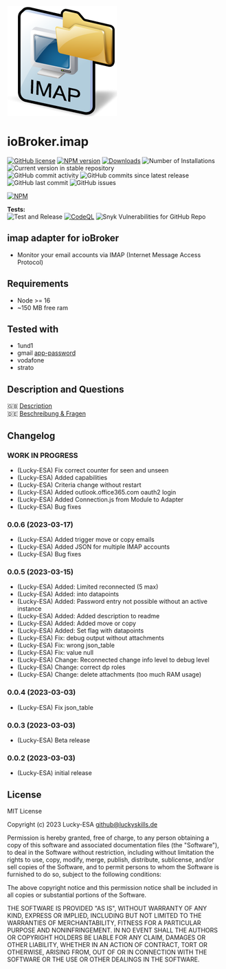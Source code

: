 ![Logo](admin/imap.png)

# ioBroker.imap

[![GitHub license](https://img.shields.io/github/license/Lucky-ESA/ioBroker.imap)](https://github.com/Lucky-ESA/ioBroker.imap/blob/main/LICENSE)
[![NPM version](https://img.shields.io/npm/v/iobroker.imap.svg)](https://www.npmjs.com/package/iobroker.imap)
[![Downloads](https://img.shields.io/npm/dm/iobroker.imap.svg)](https://www.npmjs.com/package/iobroker.imap)
![Number of Installations](https://iobroker.live/badges/imap-installed.svg)
![Current version in stable repository](https://iobroker.live/badges/imap-stable.svg)</br>
![GitHub commit activity](https://img.shields.io/github/commit-activity/m/Lucky-ESA/ioBroker.imap)
![GitHub commits since latest release](https://img.shields.io/github/commits-since/Lucky-ESA/ioBroker.imap/latest)
![GitHub last commit](https://img.shields.io/github/last-commit/Lucky-ESA/ioBroker.imap)
![GitHub issues](https://img.shields.io/github/issues/Lucky-ESA/ioBroker.imap)

[![NPM](https://nodei.co/npm/iobroker.imap.png?downloads=true)](https://nodei.co/npm/iobroker.imap/)

**Tests:** </br>
![Test and Release](https://github.com/Lucky-ESA/ioBroker.imap/workflows/Test%20and%20Release/badge.svg)
[![CodeQL](https://github.com/Lucky-ESA/ioBroker.imap/actions/workflows/codeql.yml/badge.svg)](https://github.com/Lucky-ESA/ioBroker.imap/actions/workflows/codeql.yml)
![Snyk Vulnerabilities for GitHub Repo](https://img.shields.io/snyk/vulnerabilities/github/Lucky-ESA/ioBroker.imap)

## imap adapter for ioBroker

-   Monitor your email accounts via IMAP (Internet Message Access Protocol)

## Requirements

-   Node >= 16
-   ~150 MB free ram

## Tested with

-   1und1
-   gmail [app-password](https://support.google.com/mail/answer/185833?hl=de)
-   vodafone
-   strato

## Description and Questions

🇬🇧 [Description](/docs/en/README.md)</br>
🇩🇪 [Beschreibung & Fragen](https://forum.iobroker.net/topic/63400/test-adapter-iobroker-imap-v0-0-1-github)

## Changelog

<!--
    Placeholder for the next version (at the beginning of the line):
    ### **WORK IN PROGRESS**
-->

### **WORK IN PROGRESS**

-   (Lucky-ESA) Fix correct counter for seen and unseen
-   (Lucky-ESA) Added capabilities
-   (Lucky-ESA) Criteria change without restart
-   (Lucky-ESA) Added outlook.office365.com oauth2 login
-   (Lucky-ESA) Added Connection.js from Module to Adapter
-   (Lucky-ESA) Bug fixes

### 0.0.6 (2023-03-17)

-   (Lucky-ESA) Added trigger move or copy emails
-   (Lucky-ESA) Added JSON for multiple IMAP accounts
-   (Lucky-ESA) Bug fixes

### 0.0.5 (2023-03-15)

-   (Lucky-ESA) Added: Limited reconnected (5 max)
-   (Lucky-ESA) Added: into datapoints
-   (Lucky-ESA) Added: Password entry not possible without an active instance
-   (Lucky-ESA) Added: Added description to readme
-   (Lucky-ESA) Added: Added move or copy
-   (Lucky-ESA) Added: Set flag with datapoints
-   (Lucky-ESA) Fix: debug output without attachments
-   (Lucky-ESA) Fix: wrong json_table
-   (Lucky-ESA) Fix: value null
-   (Lucky-ESA) Change: Reconnected change info level to debug level
-   (Lucky-ESA) Change: correct dp roles
-   (Lucky-ESA) Change: delete attachments (too much RAM usage)

### 0.0.4 (2023-03-03)

-   (Lucky-ESA) Fix json_table

### 0.0.3 (2023-03-03)

-   (Lucky-ESA) Beta release

### 0.0.2 (2023-03-03)

-   (Lucky-ESA) initial release

## License

MIT License

Copyright (c) 2023 Lucky-ESA <github@luckyskills.de>

Permission is hereby granted, free of charge, to any person obtaining a copy
of this software and associated documentation files (the "Software"), to deal
in the Software without restriction, including without limitation the rights
to use, copy, modify, merge, publish, distribute, sublicense, and/or sell
copies of the Software, and to permit persons to whom the Software is
furnished to do so, subject to the following conditions:

The above copyright notice and this permission notice shall be included in all
copies or substantial portions of the Software.

THE SOFTWARE IS PROVIDED "AS IS", WITHOUT WARRANTY OF ANY KIND, EXPRESS OR
IMPLIED, INCLUDING BUT NOT LIMITED TO THE WARRANTIES OF MERCHANTABILITY,
FITNESS FOR A PARTICULAR PURPOSE AND NONINFRINGEMENT. IN NO EVENT SHALL THE
AUTHORS OR COPYRIGHT HOLDERS BE LIABLE FOR ANY CLAIM, DAMAGES OR OTHER
LIABILITY, WHETHER IN AN ACTION OF CONTRACT, TORT OR OTHERWISE, ARISING FROM,
OUT OF OR IN CONNECTION WITH THE SOFTWARE OR THE USE OR OTHER DEALINGS IN THE
SOFTWARE.
